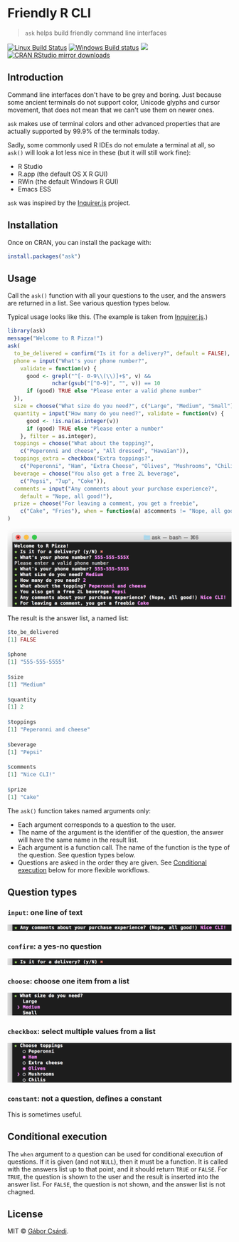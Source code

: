 
# Friendly R CLI

> `ask` helps build friendly command line interfaces

[![Linux Build Status](https://travis-ci.org/gaborcsardi/ask.svg?branch=master)](https://travis-ci.org/gaborcsardi/ask)
[![Windows Build status](https://ci.appveyor.com/api/projects/status/github/gaborcsardi/ask?svg=true)](https://ci.appveyor.com/project/gaborcsardi/ask)
[![](http://www.r-pkg.org/badges/version/ask)](http://www.r-pkg.org/pkg/ask)
[![CRAN RStudio mirror downloads](http://cranlogs.r-pkg.org/badges/ask)](http://www.r-pkg.org/pkg/ask)

## Introduction

Command line interfaces don't have to be grey and boring.
Just because some ancient terminals do not support color,
Unicode glyphs and cursor movement, that does not mean that
we can't use them on newer ones.

`ask` makes use of terminal colors and other advanced
properties that are actually supported by 99.9% of the
terminals today.

Sadly, some commonly used R IDEs do not emulate a terminal
at all, so `ask()` will look a lot less nice in these
(but it will still work fine):
* R Studio
* R.app (the default OS X R GUI)
* RWin (the default Windows R GUI)
* Emacs ESS

`ask` was inspired by the
[Inquirer.js](https://github.com/SBoudrias/Inquirer.js) project.

## Installation

Once on CRAN, you can install the package with:

```r
install.packages("ask")
```

## Usage

Call the `ask()` function with all your questions to the user,
and the answers are returned in a list. See various question types below.

Typical usage looks like this. (The example is taken from
[Inquirer.js](https://github.com/SBoudrias/Inquirer.js).)

```r
library(ask)
message("Welcome to R Pizza!")
ask(
  to_be_delivered = confirm("Is it for a delivery?", default = FALSE),
  phone = input("What's your phone number?",
    validate = function(v) {
	  good <- grepl("^[- 0-9\\(\\)]+$", v) &&
	          nchar(gsub("[^0-9]", "", v)) == 10
	  if (good) TRUE else "Please enter a valid phone number"
  }),
  size = choose("What size do you need?", c("Large", "Medium", "Small")),
  quantity = input("How many do you need?", validate = function(v) {
      good <- !is.na(as.integer(v))
      if (good) TRUE else "Please enter a number"
	}, filter = as.integer),
  toppings = choose("What about the topping?",
    c("Peperonni and cheese", "All dressed", "Hawaïan")),
  toppings_extra = checkbox("Extra toppings?",
    c("Peperonni", "Ham", "Extra Cheese", "Olives", "Mushrooms", "Chilis")),
  beverage = choose("You also get a free 2L beverage",
    c("Pepsi", "7up", "Coke")),
  comments = input("Any comments about your purchase experience?",
    default = "Nope, all good!"),
  prize = choose("For leaving a comment, you get a freebie",
    c("Cake", "Fries"), when = function(a) a$comments != "Nope, all good!")
)
```

![](/inst/ask-pizza.png)

The result is the answer list, a named list:

```r
$to_be_delivered
[1] FALSE

$phone
[1] "555-555-5555"

$size
[1] "Medium"

$quantity
[1] 2

$toppings
[1] "Peperonni and cheese"

$beverage
[1] "Pepsi"

$comments
[1] "Nice CLI!"

$prize
[1] "Cake"
```

The `ask()` function takes named arguments only:
 * Each argument corresponds to a question to the user.
 * The name of the argument is the identifier of the
   question, the answer will have the same name in the result list.
 * Each argument is a function call. The name of the function
   is the type of the question. See question types below.
 * Questions are asked in the order they are given. See
   [Conditional execution](#conditional-execution) below for more
   flexible workflows.

## Question types

### `input`: one line of text

![](/inst/ask-input.png)

### `confirm`: a yes-no question

![](/inst/ask-confirm.png)

### `choose`: choose one item from a list

![](/inst/ask-choose.png)

### `checkbox`: select multiple values from a list

![](/inst/ask-checkbox.png)

### `constant`: not a question, defines a constant

This is sometimes useful.

## Conditional execution

The `when` argument to a question can be used for conditional
execution of questions. If it is given (and not `NULL`), then
it must be a function. It is called with the answers list up to that
point, and it should return `TRUE` or `FALSE`. For `TRUE`,
the question is shown to the user and the result is inserted into the
answer list. For `FALSE`, the question is not shown, and the
answer list is not chagned.

## License

MIT © [Gábor Csárdi](http://gaborcsardi.org).
